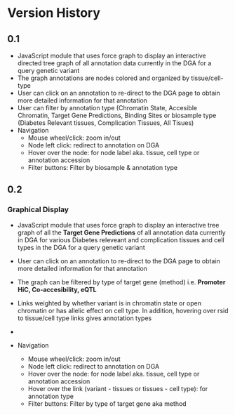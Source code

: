 # Version History


## 0.1

* JavaScript module that uses force graph to display an interactive directed tree graph of all annotation data currently in the DGA for a query genetic variant
* The graph annotations are nodes colored and organized by tissue/cell-type
* User can click on an annotation to re-direct to the DGA page to obtain more detailed information for that annotation
* User can filter by annotation type (Chromatin State, Accesible Chromatin, Target Gene Predictions, Binding Sites or biosample type (Diabetes Relevant tissues, Complication Tissues, All Tisues)
* Navigation 
  * Mouse wheel/click: zoom in/out
  * Node left click: redirect to annotation on DGA
  * Hover over the node: for node label aka. tissue, cell type or annotation accession
  * Filter buttons: Filter by biosample & annotation type
  
 ## 0.2
 
 ### Graphical Display 
 * JavaScript module that uses force graph to display an interactive tree graph of all the **Target Gene Predictions** of all annotation data currently in DGA for various Diabetes releveant and complication tissues and cell types in the DGA for a query genetic variant
 * User can click on an annotation to re-direct to the DGA page to obtain more detailed information for that annotation
 * The graph can be filtered by type of target gene (method) i.e. **Promoter HiC, Co-accesibility, eQTL**
 * Links weighted by whether variant is in chromatin state or open chromatin or has allelic effect on cell type. In addition, hovering over rsid to tissue/cell type links gives annotation types
 * 


* Navigation 
  * Mouse wheel/click: zoom in/out
  * Node left click: redirect to annotation on DGA
  * Hover over the node: for node label aka. tissue, cell type or annotation accession
  * Hover over the link (variant - tissues or tissues - cell type): for annotation type
  * Filter buttons: Filter by type of target gene aka method
